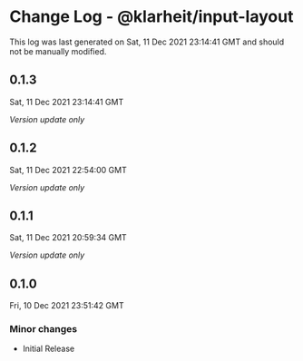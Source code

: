 # Change Log - @klarheit/input-layout

This log was last generated on Sat, 11 Dec 2021 23:14:41 GMT and should not be manually modified.

## 0.1.3
Sat, 11 Dec 2021 23:14:41 GMT

_Version update only_

## 0.1.2
Sat, 11 Dec 2021 22:54:00 GMT

_Version update only_

## 0.1.1
Sat, 11 Dec 2021 20:59:34 GMT

_Version update only_

## 0.1.0
Fri, 10 Dec 2021 23:51:42 GMT

### Minor changes

- Initial Release

